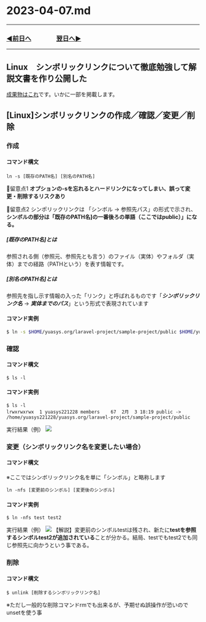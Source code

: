 # 2023-04-07.md

---
### [◀️前日へ](https://github.com/yuasys/chatty-journal/blob/main/2023/04/2023-04-06.md)&emsp;&emsp;&emsp;&emsp;[翌日へ▶️](https://github.com/yuasys/chatty-journal/blob/main/2023/04/2023-04-08.md)

---

## Linux　シンボリックリンクについて徹底勉強して解説文書を作り公開した
[成果物はこれ](https://hackmd.io/@yuasys/HJ_U0mTZ2)です。いかに一部を掲載します。

## [Linux]シンボリックリンクの作成／確認／変更／削除

### 作成

#### コマンド構文

```bash=
ln -s [既存のPATH名] [別名のPATH名]
```
💓留意点1 **オプションの-sを忘れるとハードリンクになってしまい、誤って変更・削除するリスクあり**

💓留意点2 シンポリックリンクは 「シンボル -> 参照先パス」の形式で示され、**シンボルの部分は「既存のPATH名]の一番後ろの単語（ここではpublic）」になる。**


##### [既存のPATH名]とは
参照される側（参照元、参照先とも言う）のファイル（実体）やフォルダ（実体）までの経路（PATHという）を表す情報です。

##### [別名のPATH名]とは
参照先を指し示す情報の入った「リンク」と呼ばれるものです「***シンボリックリンク名*** -> ***実体までのパス***」という形式で表現されています

#### コマンド実例
```bash
$ ln -s $HOME/yuasys.org/laravel-project/sample-project/public $HOME/yuasys.org/public_html/dev01.yuasys.org
```
### 確認

#### コマンド構文

```bash=
$ ls -l
```

#### コマンド実例

```bash=
$ ls -l
lrwxrwxrwx  1 yuasys221228 members    67  2月  3 18:19 public -> /home/yuasys221228/yuasys.org/laravel-project/sample-project/public
```

実行結果（例）
![](https://i.imgur.com/qNiPZLQ.png)


### 変更（シンボリックリンク名を変更したい場合）
 
#### コマンド構文
 
 ※ここではシンボリックリンク名を単に「シンボル」と略称します 
 ```bash=
 ln -nfs [変更前のシンボル] [変更後のシンボル]
```

#### コマンド実例

```pash=
$ ln -nfs test test2
```
実行結果（例）
![](https://i.imgur.com/1pQlxms.png)
 【解説】変更前のシンボルtestは残され、新たに**testを参照するシンボルtest2が追加されている**ことが分かる。結局、testでもtest2でも同じ参照先に向かうという事である。
 
 ### 削除
 
 #### コマンド構文
 ```pash=
 $ unlink [削除するシンボリックリンク名]
 ```
 ※ただし一般的な削除コマンドrmでも出来るが、予期せぬ誤操作が恐いのでunsetを使う事
 

